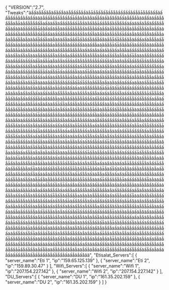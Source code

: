 { "VERSION":"2.7",   "Tweaks":"âầấäẫẵấåẫâẩằấǻâǎẫǻẩầẫẳầǎẳǡầẵấẫấẵầẫẫẳầầẩầầằầǻẳǡẫẳẩåấẩâấẩẵẩấầẳẩằẩǎẩầâââẵầầẫẳấầẫǻầǻấǡầẳâẵâằẳäấẵẩâầằẩåẩåấấâẵẩǻẩằââẩẩââầåẫåẩǻẫäẫǡâằẩẳẫǻẩấẫȧấǎâấẫäẩầấåẫầấǡẫầâằấåẳǡấầẫẫẩằầẫẩẳấǎấäâǎầǎẫẩâẩẩåầẫấǻâẩâǎâấầầấẩẫǡẩåấäẩǎầẵââấầầằẫǻẫấâẩẫẵầấâầẩǎầẵầǻầẳầǻâẳẫấẫǻấǎẫäầẩâââẳầầấẳâằầằẫẫẫấấǟẩẩâǎầấẩǻầẳẩẳầầầẵâẩấẫâåầẳầǎẫǟầẫấǡẩầâẵâåấẩẫẫâåấẵẫȧẳäẫẫấẵẫǎẫãâằấǟẩấẫäâẫâââẩẫäầẳấǟầằầấẫåẩẵầåâẳẫǟấǟầẵầåẫǎầầấȧấǎẫǻẫãấẵẫấấǎầâẳäấãẫǻẫǡầǻẩåấȧẫẩầǻẫǎấấẩấẩâââấẩẫȧâằầẳẫǡấǡẩẳầằấẳâầấẩẫǎââấåầẫấâẫåẫǡâằấǎẫǡẫầẩầầǻâẳâầẩẵẫẩẫẩẫẫẳäấǎẩǎẳäấãầằầằấȧẫåẫǎấấẩầẫầẫầẫǎâẳâẩâằâẩẫãấǻâẵâǎâẫầåẫầẩẵâầẩâẫȧẩẫầåẫǻẫâẫẫẫâầẩâấầấẫäẫẫâẳấǡẫǎâǎẩẩẩåầấấẩẩââẩầấẩǎầấấǎấǟâầẫǡâẵâẳẫäấầầâẩåẫåẫẳẫầẫầấẳấẳâẵââẳäẫấẫấẩǻấǟầǎẩẵẩấầâẩằầǎấǎấấầấẫâầẵấãâầấǎâåẩấấẩấấẩǎấǡẫẩẩầẩấâåấẳấââẵẩầấâấäấấấẫẫẩầẩẫấấȧẩǎấåấâẩẩấẩẩẳẩầẫǟấãấẫấǡấȧầầẩầẫäââấǡẩằâǎẩâấâấẵẫấẩẫầẩấǡấǡẫâấẵẫǡầấầấẩẫâẩẩǎẫǎấǡầẫẩấấȧầấââấåẫẳẫǡầǻâầấȧẫǟẫǻầâầằấẳẫấẩǎầầấẵấâẫẳầåầẵẫȧẩằấẳầǎẫãầẳấẳâåẳǡẫǎâââẳấầẫǻẩåấẩầẵấǟấǟẩǻâẳầẫẫâẫäâằâầầâấầấȧâằâǎầǻẳǡâẫấẫẫåầǎẩẫầẳẩâấầâẳẫãẩầẫȧẫǡầǎầåấǎấȧâǎẩẩầẩẫẵấǡấǡầåấǡấǻẩấâầấấấǻấǎẫầẩầẫẳâåâằâẫâẩẳäẩằấäâấấǎầǻâẩẫẫẫâẫãâằẩẳẫǎẩåẫäấäấâẫẩầấẫãầấâẵấåẩǻẳǡấǟẫǟẩâẫẵấåẩâẫấâẩấấấẳấäầåẩåẫȧâẳẫẳầằẫẫẫǟẩầầâẩẫẩẩấẳấấẫẩấầẩẩẫẫấấấẫẩấấȧầẵâấẩấẩẫẳǡấȧẩåẫǡầâẫãẩââẳấǡấǟâẫẩầẫâẫẳấäẩẩẫẫẩẩâǎẫẵâấẫẳẩẳầẳầẩâåẫǟẫåầâầấẫǻầẫấǻẫấâåâẳẫẩấåâåẳǡầǎẫấầǎẫåấẵầẫầằẫǡầẳâẳẫǟẩẩấẵẫẫầằẩằââấấấẵẫấấẵấẵâấầåấǎẫǡấâấåấǡấâẩầẩẵầẩâǎẫẩầấẩấầẵẩǎầấẳäấẵấäầåấẫâẳâẵấẫâẩẫẵấǎâẵẩǎẫẩầằâằẩǎâầẩấẩǻẩẵẫǎầâẫǟẫẳấẵâẩấǡẫǻẫầẩấââầẫấǻấẩẩấẩầâẵầằấãẫẫẫȧẩấẩǎâǎầẵầẫấẫẩǎấäấầâẫẩǎấẩẫầấäầấâẩầầẳäẫǟầằẫẳẫȧầâẫǻẩẵẫåẩẳấẳẫầấâẫǟâấẫǟấǻấấẫǡầầâẫẩåẫẳẩầầåấǟâẩẩåẫãấǻẫǎấȧẩẫẫẵẫầấȧẫåẫẵấǻẫâẳäâấâẩấǟẫấẩẩấåấȧẫẫẫåầầấẫấǟấäẩâầǻấȧấǎẩẳẩẵầåâǎẩầầââầâẩâẳấẫẫâẩâẫǻâẵấǎẫấẩẩầẵầǎấẳẫǎẫẳâầẫåầââẵấǡầẵẩẩẩâẩǻẩầẫãâầẫǻẩẫâǎẫâẫẵâẫấâấåầẩẫầâẩấǡẩằấẳẫãẩåâẵầẵầấấǻấäẩẵâåẫầâẳầǻẩẳẫâấǟấẳấẵẫãầẫầầẩåầẫầẩấãấǟấåẫǻầẫẩǻẩầẫåẩấấǡẩẫẩẳấấầǻấãẫǡẫấẩấẫȧâẳẩǎấȧẩẵẳäẫäẫäẫǎấẫẩằâǎâẫẫẳẫẩầầấǡầẵâẫẫẩâẫẫẵâẳẩâấấầấấǡấẫầẵâẵẩầấẫẫȧầǎấǡâẵẩẳấȧẩåẩẩẩåẩǎấäẩẳầâầẳấầẫầẫåẫǟẫấấấầẳẫǡẫẵầẩẫấầǻầåâấẫǟẫǎẫȧâằẫǡẩǎẫǎẩåẩẫầǎẫẫầằâằầǻấǻẫǟấẵẫǟâằầǎẫǎẩẵẫȧấäâåâằââấâẫǡẫẵầấẫǟẫäẫẩấǡẩẫấâấẫấǻẩằẫäấǟâåầầẩấấẵấẫấầẩẩẫǟẫåầẵẳǡẫẳấâẳǡẫäấǟấǎấâẫẳâầầằâẫẩẳẫâẫȧấẵâẩẫǎẩẳấäấǎấǟâầââẩâấẩấẫấẫầấẫãấǡẩẵẫäấãâẵẫȧẩằẫäấȧẩâấẵầåầẫẫâẩấẫẳâẩẩâấầấẫẫǻâấẫầâǎẫǡẩǻâẫẫẳẫẩấẫẫǻẫẩầẳẫǟầẳẫǎâǎấǡẩǻầẳẩẫẳǡâầấầấåẫåấǟâằââấǻâầấẳấäẫäầầẫâấẳấäấẫẩấẫǎẫǡấãầǻâấầằẫãẩåấẳâẫẫẳẫǎẩâấäầẵẫẳââầằẫåẩåấẩââẫǎâẳầǎấẳẳǡầǎẫȧấẩâåẩẫẩằấȧấầẫȧẩẳẩẩẫâấẵấẫẫẩẳäẳäấẳấẳấẩấäầǻâẫââấẫẫäẩâẩẳẫäấẩâấẫẫâåẫẩấåẫåấǟẫấẫåấẫầẳẫȧâẳâằâẫẫẫầǻẩâẩǎẩẵẫäẩẩấǟââẩåấẳấẳầǻẩấâẩẳǡẫẫẫẫâằẫẫẩåẫấẩâấâấåẫåấǡâấẩåẩầẫäấäầầẩǎấåầǻầầấäẳǡẩåâǎẳäẩẫâåấǟấẳấȧầẳâẳầấẫấầǎâẫầǻầǎấäẩǻấấâåấâẩẫầâẫấầẳẫȧẩǻấẩẩåầằâầẩẫẫẩẳäẫǻẫǡầẳââẩấấãâầẫãẫầẩẳẫẫâẳấǟầẵẫǎẫǎẫǎấấầẵấǟầầẩầẩâẩấầầẩǻẫǡâằầằâẵầǎấǎẫåâẩââấẳấẩẫẫẫââấầẳẩẵẩấâẵẳǡẩẵẫǡầẵâằẫầâẫấẩẫåâẫâẫấẵâẫâấẳǡầấẫẫầấấȧấȧẫåâåẫȧầằầǻẩâẳǡấẫầấâẳầåẫẵấǻẫẫâấẫǻầǎầấẳäẫââåẩấẫǻấẳấǟâåẫǡầằầẫấẩấẵâằầấâẩấâẩåầấẩằầẫẩầẩǎấǡâẫầầấǎấäâằẩâẫâấẳâǎẫåẫǡấầấãẩåẫâẫẩẫȧầâấǎầǻẫầấầầẵầẩẫẩấǡẫẵấȧâẳấẵấãấẵấǡâẳầẳấẵấẩầâẫẩẫẫẩẵẩẩâẵâẳấầẫȧấǡẫẳâẵẩằâẵẫǎầẩấäẫẫẩåẩầấấầấấǟấẳẩǻầẩấǻầầââầầầǻầǻâấẩåẫäẩâầǻẫâẫẫầâẫẩâẫầǎẫǡẫåẫấẩẵẩấầåâẵầǎấäấẳâẵấầẩẳâấẫǻẩǻấȧâǎầââầâấấẵẫầẫẩầấấǡấȧẩǎââẩǎấấấǎấẫầẫầåầǎâẳấầấãẩåấẳẫâẩåầẵẩầẳǡẩǻấẵẩǻâẵấẫẳäâẩẫåầằầåẫǎẫǎâẫấẳâẵầâẩẩấǟầẳẫấẫãẩấấẫẫẩấâấẵấäẫãầǎẫầâấấẩẩẫẫåấẵầẫầẩấåẫấẫẫẩẳấãầẫâẳấåâã",   "Etisalat_Servers":[       {             "server_name":"Eti 1",            "ip":"159.65.125.139"       },      {          "server_name":"Eti 2",         "ip":"159.89.30.47"       }      ],         "Wifi_Servers":[       {             "server_name":"Wifi 1",           "ip":"207.154.227.142"       },       {            "server_name":"Wifi 2",           "ip":"207.154.227.142"      }     ],      "DU_Servers":[       {               "server_name":"DU 1",        "ip":"161.35.202.159"         },        {              "server_name":"DU 2",             "ip":"161.35.202.159"        }      ]    }
